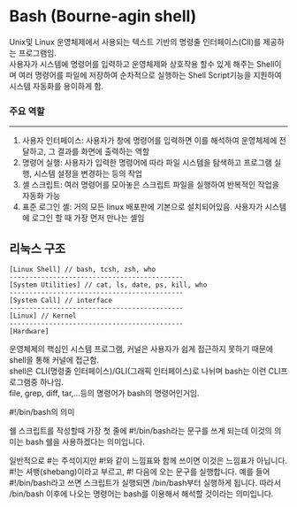 # Bash (Bourne-agin shell)
Unix및 Linux 운영체제에서 사용되는 텍스트 기반의 명령줄 인터페이스(ClI)를 제공하는 프로그램임.</br>
사용자가 시스템에 명령어를 입력하고 운영체제와 상호작용 할수 있게 해주는 Shell이며 여러 명령어를 파일에 저장하여 순차적으로 실행하는 Shell Script기능을 지원하여 시스템 자동화를 용이하게 함.

### 주요 역할
---
1. 사용자 인터페이스: 사용자가 창에 명령어를 입력하면 이를 해석하여 운영체제에 전달하고, 그 결과를 화면에 출력하는 역할
2. 명령어 실행: 사용자가 입력한 명령어에 따라 파일 시스템을 탐색하고 프로그램 실행, 시스템 설정을 변경하는 등의 작업
3. 셸 스크립트: 여러 명령어를 모아놓은 스크립트 파일을 실행하여 반복적인 작업을 자동화 가능
4. 표준 로그인 셸: 거의 모든 linux 배포판에 기본으로 설치되어있음. 사용자가 시스템에 로그인 할 때 가장 먼저 만나는 셸임

## 리눅스 구조
    [Linux Shell] // bash, tcsh, zsh, who
    --------------------------------------------
    [System Utilities] // cat, ls, date, ps, kill, who
    --------------------------------------------
    [System Call] // interface
    --------------------------------------------
    [Linux] // Kernel
    --------------------------------------------
    [Hardware]

운영체제의 핵심인 시스템 프로그램, 커널은 사용자가 쉽게 접근하지 못하기 때문에 shell을 통해 커널에 접근함.</br>
shell은 CLI(명령줄 인터페이스)/GLI(그래픽 인터페이스)로 나뉘며 bash는 이런 CLI프로그램중 하나임.</br>
file, grep, diff, tar,...등의 명령어가 bash의 명령어인거임.

#!/bin/bash의 의미

쉘 스크립트를 작성할때 가장 첫 줄에 #!/bin/bash라는 문구를 쓰게 되는데 이것의 의미는 bash 쉘을 사용하겠다는 의미입니다.

일반적으로 #는 주석이지만 #!와 같이 느낌표와 함께 쓰이면 이것은 느낌표가 아닙니다. #!는 셔뱅(shebang)이라고 부르고, #! 다음에 오는 문구를 실행합니다. 예를 들어 #!/bin/bash라고 쓰면 스크립트가 실행되면 /bin/bash부터 실행하게 됩니다. 따라서 /bin/bash 이후에 나오는 명령어는 bash를 이용해서 해석할 것이라는 의미입니다.